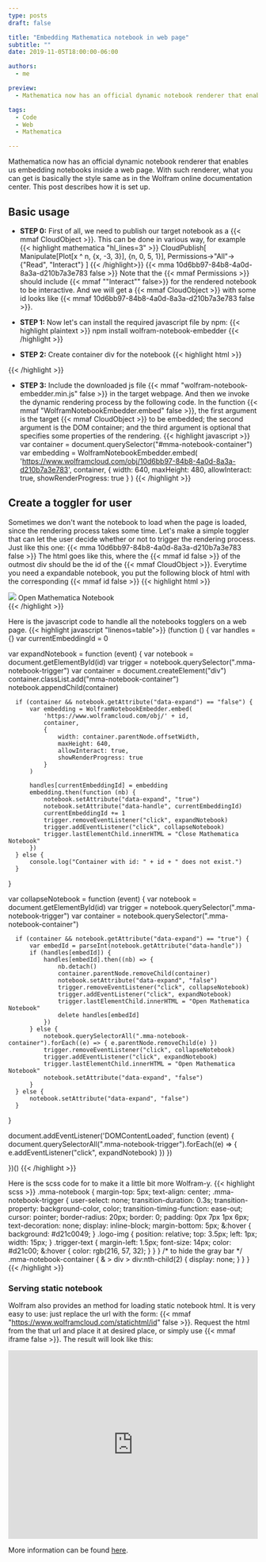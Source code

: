 ```yaml
---
type: posts
draft: false

title: "Embedding Mathematica notebook in web page"
subtitle: ""
date: 2019-11-05T18:00:00-06:00

authors:
  - me

preview:
  - Mathematica now has an official dynamic notebook renderer that enables us embedding notebooks inside a web page. This post describes how to use it.

tags:
  - Code
  - Web
  - Mathematica

---
```

Mathematica now has an official dynamic notebook renderer that enables us embedding notebooks inside a web page. With such renderer, what you can get is basically the style same as in the Wolfram online documentation center. This post describes how it is set up.

## Basic usage
* **STEP 0:** First of all, we need to publish our target notebook as a {{< mmaf CloudObject >}}. This can be done in various way, for example
{{< highlight mathematica "hl_lines=3" >}}
CloudPublish[
  Manipulate[Plot[x ^ n, {x, -3, 3}], {n, 0, 5, 1}],
  Permissions->"All"->{"Read", "Interact"}
]
{{< /highlight>}}
{{< mma 10d6bb97-84b8-4a0d-8a3a-d210b7a3e783 false >}}
Note that the {{< mmaf Permissions >}} should include {{< mmaf "\"Interact\"" false>}} for the rendered notebook to be interactive.
And we will get a {{< mmaf CloudObject >}} with some id looks like {{< mmaf 10d6bb97-84b8-4a0d-8a3a-d210b7a3e783 false >}}. 

* **STEP 1:** Now let's can install the required javascript file by npm:
{{< highlight plaintext >}}
npm install wolfram-notebook-embedder
{{< /highlight >}}

* **STEP 2:** Create container div for the notebook
{{< highlight html >}}
<div id="mma-notebook-container"></div>
{{< /highlight >}}

* **STEP 3:** Include the downloaded js file {{< mmaf "wolfram-notebook-embedder.min.js" false >}} in the target webpage.
And then we invoke the dynamic rendering process by the following code. In the function {{< mmaf "WolframNotebookEmbedder.embed" false >}}, the first argument is the target {{< mmaf CloudObject >}} to be embedded; the second argument is the DOM container; and the third argument is optional that specifies some properties of the rendering.
{{< highlight javascript >}}
var container = document.querySelector("#mma-notebook-container")
var embedding = WolframNotebookEmbedder.embed(
                'https://www.wolframcloud.com/obj/10d6bb97-84b8-4a0d-8a3a-d210b7a3e783',
                container,
                {
                    width: 640,
                    maxHeight: 480,
                    allowInteract: true,
                    showRenderProgress: true
                }
            )
{{< /highlight >}}

## Create a toggler for user
Sometimes we don't want the notebook to load when the page is loaded, since the rendering process takes some time.
Let's make a simple toggler that can let the user decide whether or not to trigger the rendering process. Just like this one:
{{< mma 10d6bb97-84b8-4a0d-8a3a-d210b7a3e783 false >}}
The html goes like this, where the {{< mmaf id false >}} of the outmost div should be the id of the {{< mmaf CloudObject >}}.
Everytime you need a expandable notebook, you put the following block of html with the corresponding {{< mmaf id false >}}
{{< highlight html >}}
<div class="mma-notebook" id="some-id" data-expand=false>
  <div class="mma-notebook-trigger">
    <img class="logo-img" src="/mma-logo.png">
      <span class="trigger-text mma">
        Open Mathematica Notebook
      </span>
  </div>
</div>
{{< /highlight >}}

Here is the javascript code to handle all the notebooks togglers on a web page.
{{< highlight javascript "linenos=table">}}
(function () {
  var handles = {}
  var currentEmbeddingId = 0

  var expandNotebook = function (event) {
      var notebook = document.getElementById(id)
      var trigger = notebook.querySelector(".mma-notebook-trigger")
      var container = document.createElement("div")
      container.classList.add("mma-notebook-container")
      notebook.appendChild(container)

      if (container && notebook.getAttribute("data-expand") == "false") {
          var embedding = WolframNotebookEmbedder.embed(
              'https://www.wolframcloud.com/obj/' + id,
              container,
              {
                  width: container.parentNode.offsetWidth,
                  maxHeight: 640,
                  allowInteract: true,
                  showRenderProgress: true
              }
          )

          handles[currentEmbeddingId] = embedding
          embedding.then(function (nb) {
              notebook.setAttribute("data-expand", "true")
              notebook.setAttribute("data-handle", currentEmbeddingId)
              currentEmbeddingId += 1
              trigger.removeEventListener("click", expandNotebook)
              trigger.addEventListener("click", collapseNotebook)
              trigger.lastElementChild.innerHTML = "Close Mathematica Notebook"
          })
      } else {
          console.log("Container with id: " + id + " does not exist.")
      }
  }

  var collapseNotebook = function (event) {
      var notebook = document.getElementById(id)
      var trigger = notebook.querySelector(".mma-notebook-trigger")
      var container = notebook.querySelector(".mma-notebook-container")

      if (container && notebook.getAttribute("data-expand") == "true") {
          var embedId = parseInt(notebook.getAttribute("data-handle"))
          if (handles[embedId]) {
              handles[embedId].then((nb) => {
                  nb.detach()
                  container.parentNode.removeChild(container)
                  notebook.setAttribute("data-expand", "false")
                  trigger.removeEventListener("click", collapseNotebook)
                  trigger.addEventListener("click", expandNotebook)
                  trigger.lastElementChild.innerHTML = "Open Mathematica Notebook"
                  delete handles[embedId]
              })
          } else {
              notebook.querySelectorAll(".mma-notebook-container").forEach((e) => { e.parentNode.removeChild(e) })
              trigger.removeEventListener("click", collapseNotebook)
              trigger.addEventListener("click", expandNotebook)
              trigger.lastElementChild.innerHTML = "Open Mathematica Notebook"
              notebook.setAttribute("data-expand", "false")
          }
      } else {
          notebook.setAttribute("data-expand", "false")
      }
  }

  document.addEventListener('DOMContentLoaded', function (event) {
      document.querySelectorAll(".mma-notebook-trigger").forEach((e) => {
        e.addEventListener("click", expandNotebook)
      })
  })

})()
{{< /highlight >}}

Here is the scss code for to make it a little bit more Wolfram-y.
{{< highlight scss >}}
.mma-notebook {
  margin-top: 5px;
  text-align: center;
  .mma-notebook-trigger {
    user-select: none;
    transition-duration: 0.3s;
    transition-property: background-color, color;
    transition-timing-function: ease-out;
    cursor: pointer;
    border-radius: 20px;
    border: 0;
    padding: 0px 7px 1px 6px;
    text-decoration: none;
    display: inline-block;
    margin-bottom: 5px;
    &:hover {
      background: #d21c0049;
    }
    .logo-img {
      position: relative;
      top: 3.5px;
      left: 1px;
      width: 15px;
    }
    .trigger-text {
      margin-left: 1.5px;
      font-size: 14px;
      color: #d21c00;
      &:hover {
        color: rgb(216, 57, 32);
      }
    }
  }
  /* to hide the gray bar */
  .mma-notebook-container {
    & > div > div:nth-child(2) {
      display: none;
    }
  }
}
{{< /highlight >}}

### Serving static notebook
Wolfram also provides an method for loading static notebook html. It is very easy to use: just replace the url with the form: {{< mmaf "https://www.wolframcloud.com/statichtml/id" false >}}. Request the html from the that url and place it at desired place, or simply use {{< mmaf iframe false >}}. The result will look like this:

<iframe style="display:block" src="https://www.wolframcloud.com/statichtml/10d6bb97-84b8-4a0d-8a3a-d210b7a3e783" width="100%" height="380px" frameBorder="0"></iframe>

More information can be found [here](https://reference.wolfram.com/language/WolframNotebookEmbedder/docs/ServerSideRendering/).


